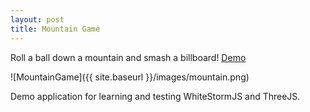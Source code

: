 ```yaml
---
layout: post
title: Mountain Game
---
```


Roll a ball down a mountain and smash a billboard! [Demo](http://mountain.wassuh.com)

![MountainGame]({{ site.baseurl }}/images/mountain.png)

Demo application for learning and testing WhiteStormJS and ThreeJS.
